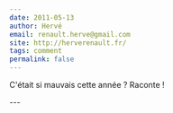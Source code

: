 ```yaml
---
date: 2011-05-13
author: Hervé
email: renault.herve@gmail.com
site: http://herverenault.fr/
tags: comment
permalink: false
---
```


<p>C'était si mauvais cette année ? Raconte !</p>
---